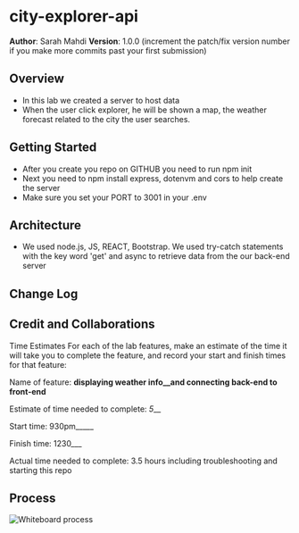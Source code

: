 # city-explorer-api


**Author**: Sarah Mahdi
**Version**: 1.0.0 (increment the patch/fix version number if you make more commits past your first submission)

## Overview

- In this lab we created a server to host data
- When the user click explorer, he will be shown a map, the weather forecast related to the city the user searches.

## Getting Started

- After you create you repo on GITHUB you need to run npm init
- Next you need to npm install express, dotenvm and cors to help create the server
- Make sure you set your PORT to 3001 in your .env

## Architecture

- We used node.js, JS, REACT, Bootstrap. We used try-catch statements with the key word 'get' and async to retrieve data from the our back-end server

## Change Log
<!-- Use this area to document the iterative changes made to your application as each feature is successfully implemented. Use time stamps. Here's an example:

01-01-2001 4:59pm - Application now has a fully-functional express server, with a GET route for the location resource. -->

## Credit and Collaborations
<!-- Give credit (and a link) to other people or resources that helped you build this application. -->
Time Estimates
For each of the lab features, make an estimate of the time it will take you to complete the feature, and record your start and finish times for that feature:

Name of feature: __displaying weather info__and connecting back-end to front-end__

Estimate of time needed to complete: _5___

Start time: 930pm_____

Finish time: 1230___

Actual time needed to complete: 3.5 hours including troubleshooting and starting this repo

## Process

![Whiteboard process](./CE-API.pngpng)

